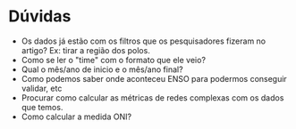# Dúvidas
- Os dados já estão com os filtros que os pesquisadores fizeram no artigo? Ex: tirar a região dos polos.
- Como se ler o "time" com o formato que ele veio? 
- Qual o mês/ano de inicio e o mês/ano final?
- Como podemos saber onde aconteceu ENSO para podermos conseguir validar, etc
- Procurar como calcular as métricas de redes complexas com os dados que temos.
- Como calcular a medida ONI?